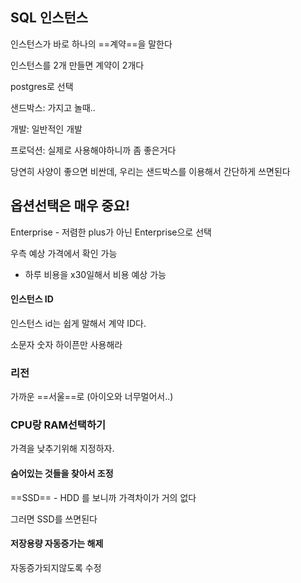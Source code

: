 ## SQL 인스턴스

인스턴스가 바로 하나의 ==계약==을 말한다

인스턴스를 2개 만들면 계약이 2개다

postgres로 선택

샌드박스: 가지고 놀때..

개발: 일반적인 개발

프로덕션: 실제로 사용해야하니까 좀 좋은거다


당연히 사양이 좋으면 비싼데, 우리는 샌드박스를 이용해서 간단하게 쓰면된다





## 옵션선택은 매우 중요!

Enterprise - 저렴한 plus가 아닌 Enterprise으로 선택

우측 예상 가격에서 확인 가능
- 하루 비용을 x30일해서 비용 예상 가능


#### 인스턴스 ID

인스턴스 id는 쉽게 말해서 계약 ID다.

소문자 숫자 하이픈만 사용해라


### 리전

가까운 ==서울==로 (아이오와 너무멀어서..)


### CPU랑 RAM선택하기

가격을 낮추기위해 지정하자.

#### 숨어있는 것들을 찾아서 조정

==SSD== - HDD 를 보니까 가격차이가 거의 없다

그러면 SSD를 쓰면된다


#### 저장용량 자동증가는 해제

자동증가되지않도록 수정

